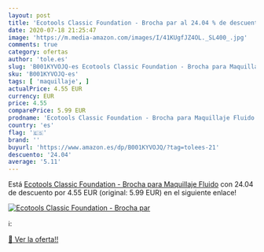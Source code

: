 ```yaml
---
layout: post
title: 'Ecotools Classic Foundation - Brocha par al 24.04 % de descuento'
date: 2020-07-18 21:25:47
image: 'https://m.media-amazon.com/images/I/41KUgfJZ4OL._SL400_.jpg'
comments: true
category: ofertas
author: 'tole.es'
slug: 'B001KYVOJQ-es Ecotools Classic Foundation - Brocha para Maquillaje Fluido'
sku: 'B001KYVOJQ-es'
tags: [ 'maquillaje', ]
actualPrice: 4.55 EUR
currency: EUR
price: 4.55
comparePrice: 5.99 EUR
prodname: 'Ecotools Classic Foundation - Brocha para Maquillaje Fluido'
country: 'es'
flag: '🇪🇸'
brand: ''
buyurl: 'https://www.amazon.es/dp/B001KYVOJQ/?tag=tolees-21'
descuento: '24.04'
average: '5.11'
---
```


Está [Ecotools Classic Foundation - Brocha para Maquillaje Fluido](https://www.amazon.es/dp/B001KYVOJQ/?tag=tolees-21) con 24.04 de descuento por 4.55 EUR (original: 5.99 EUR) en el siguiente enlace!

[![Ecotools Classic Foundation - Brocha par](https://m.media-amazon.com/images/I/41KUgfJZ4OL._SL400_.jpg)](https://www.amazon.es/dp/B001KYVOJQ/?tag=tolees-21)

ℹ️:


[🛒 Ver la oferta!!](https://www.amazon.es/dp/B001KYVOJQ/?tag=tolees-21)

